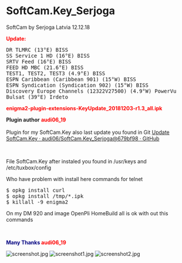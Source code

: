 # SoftCam.Key_Serjoga
SoftCam by Serjoga Latvia 12.12.18
<p><strong><span style="color: red">Update: </span></strong></p>
<pre>DR TLMRC (13°E) BISS
SS Service 1 HD (16°E) BISS
SRTV Feed (16°E) BISS
FEED HD MBC (21.6°E) BISS
TEST1, TEST2, TEST3 (4.9°E) BISS
ESPN Caribbean (Caribbean 901) (15°W) BISS
ESPN Syndication (Syndication 902) (15°W) BISS
Discovery Europe Channels (12322V27500) (4.9°W) PowerVu
Bulsat (39°E) Irdeto
</pre>

<p><strong><span style="color: red">enigma2-plugin-extensions-KeyUpdate_20181203-r1.3_all.ipk</span></strong></p>

<p><strong>Plugin author</strong> <strong><span style="color:#FF0000;">audi06_19<br></span></strong><br> Plugin for my SoftCam.Key also last update you found in Git <a href="https://github.com/audi06/SoftCam.Key_Serjoga/commits/master/">Update SoftCam.Key · audi06/SoftCam.Key_Serjoga@679bf98 · GitHub</a></p>
<p><br></p>
<p>File SoftCam.Key after instaled you found in /usr/keys and /etc/tuxbox/config</p>
<p>Who have problem with install here commands for telnet</p>
<pre data-file="" data-highlighter="" data-line="1">
$ opkg install curl
$ opkg install /tmp/*.ipk
$ killall -9 enigma2
</pre>
<p>On my DM 920 and image OpenPli HomeBuild all is ok with out this commands</p>
<p><span style="color:#000080;"><br></span></p>
<p><strong><span style="color:#000080;">Many Thanks </span><span style="color:#FF0000;">audi06_19</span><span style="color:#000080;"></span></strong><br></p>

<img src="http://www.hizliresimyukle.com/images/2018/12/03/screenshot.jpg" alt="screenshot.jpg" border="0">
<img src="http://www.hizliresimyukle.com/images/2018/12/03/screenshot1.jpg" alt="screenshot1.jpg" border="0">
<img src="http://www.hizliresimyukle.com/images/2018/12/03/screenshot2.jpg" alt="screenshot2.jpg" border="0">
